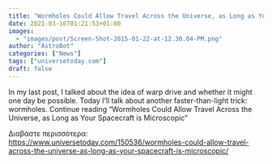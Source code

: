 ```yaml
---
title: "Wormholes Could Allow Travel Across the Universe, as Long as Your Spacecraft is Microscopic"
date: 2021-03-16T01:21:53+01:00
images:
  - "images/post/Screen-Shot-2015-01-22-at-12.30.04-PM.png"
author: "AstroBot"
categories: ["News"]
tags: ["universetoday.com"]
draft: false
---
```


In my last post, I talked about the idea of warp drive and whether it might one day be possible. Today I’ll talk about another faster-than-light trick: wormholes. Continue reading “Wormholes Could Allow Travel Across the Universe, as Long as Your Spacecraft is Microscopic” 

Διαβάστε περισσότερα: https://www.universetoday.com/150536/wormholes-could-allow-travel-across-the-universe-as-long-as-your-spacecraft-is-microscopic/

